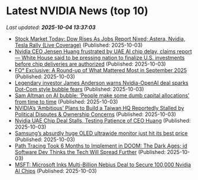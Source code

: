 # Latest NVIDIA News (top 10)
_Last updated: **2025-10-04 13:37:03**_

- [Stock Market Today: Dow Rises As Jobs Report Nixed; Astera, Nvidia, Tesla Rally (Live Coverage)](https://biztoc.com/x/70eceec44a65dc69) (Published: 2025-10-03)
- [Nvidia CEO Jensen Huang frustrated by UAE AI chip delay, claims report — White House said to be pressing nation to finalize U.S. investments before chip deliveries are authorized](https://www.tomshardware.com/tech-industry/artificial-intelligence/nvidia-ceo-jensen-huang-frustrated-by-uae-ai-chip-delay-claims-report-white-house-said-to-be-pressing-nation-to-finalize-u-s-investments-before-chip-deliveries-are-authorized) (Published: 2025-10-03)
- [FO° Exclusive: A Round-up of What Mattered Most in September 2025](https://www.fairobserver.com/world-news/fo-exclusive-a-round-up-of-what-mattered-most-in-september-2025/) (Published: 2025-10-03)
- [Legendary investor James Anderson warns Nvidia-OpenAI deal sparks Dot-Com style bubble fears](https://economictimes.indiatimes.com/news/international/us/legendary-investor-james-anderson-warns-nvidia-openai-deal-sparks-dot-com-style-bubble-fears/articleshow/124291359.cms) (Published: 2025-10-03)
- [Sam Altman on AI bubble: ‘People make some dumb capital allocations’ from time to time](https://fortune.com/2025/10/03/sam-altman-on-ai-bubble-people-make-some-dumb-capital-allocations-from-time-to-time/) (Published: 2025-10-03)
- [NVIDIA’s ‘Ambitious’ Plans to Build a Taiwan HQ Reportedly Stalled by Political Disputes & Ownership Concerns](https://wccftech.com/nvidia-ambitious-plans-to-develop-a-hq-in-taiwan-has-come-to-a-stall/) (Published: 2025-10-03)
- [Nvidia UAE Chip Deal Stalls, Testing Patience of CEO Huang](https://finance.yahoo.com/news/nvidia-uae-chip-deal-stalls-130717580.html) (Published: 2025-10-03)
- [Samsung’s absurdly huge OLED ultrawide monitor just hit its best price](https://www.pcworld.com/article/2928928/samsungs-absurdly-huge-oled-ultrawide-monitor-just-hit-its-best-price.html) (Published: 2025-10-03)
- [Path Tracing Took 6 Months to Implement in DOOM: The Dark Ages; id Software Dev Thinks the Tech Will Spread Further](https://wccftech.com/path-tracing-took-six-months-to-implement-doom-the-dark-ages/) (Published: 2025-10-03)
- [MSFT: Microsoft Inks Multi-Billion Nebius Deal to Secure 100,000 Nvidia AI Chips](https://finance.yahoo.com/news/msft-microsoft-inks-multi-billion-125705192.html) (Published: 2025-10-03)
